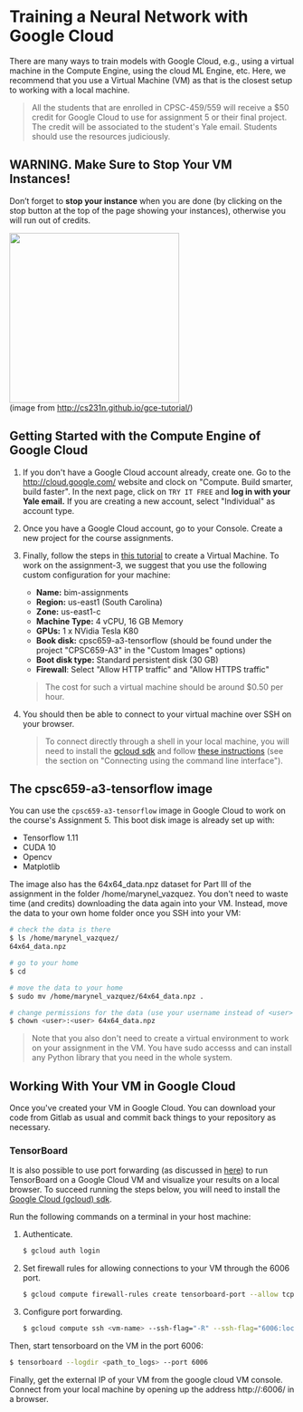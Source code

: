# Training a Neural Network with Google Cloud

There are many ways to train models with Google Cloud, e.g., using a virtual machine in the Compute Engine, using the 
cloud ML Engine, etc. Here, we recommend that you use a Virtual Machine (VM) as that is the closest
setup to working with a local machine.

> All the students that are enrolled in CPSC-459/559 will receive a $50 credit for Google Cloud
to use for assignment 5 or their final project. The credit will be associated
to the student's Yale email. Students should use the resources judiciously. 

## WARNING. Make Sure to Stop Your VM Instances!

Don’t forget to **stop your instance** when you are done 
(by clicking on the stop button at the top of the page showing your instances), 
otherwise you will run out of credits. 

<img src="http://cs231n.github.io/assets/sadpuppy_nocredits.png" width="300"/><br/>
(image from http://cs231n.github.io/gce-tutorial/)

## Getting Started with the Compute Engine of Google Cloud

1. If you don't have a Google Cloud account already, create one. Go to the http://cloud.google.com/
website and clock on "Compute. Build smarter, build faster". In the next page, click on `TRY IT FREE`
and **log in with your Yale email.** If you are creating a new account, select "Individual" as account type.

2. Once you have a Google Cloud account, go to your Console. Create a new project 
for the course assignments.
   
3. Finally, follow the steps in [this tutorial](https://cloud.google.com/compute/docs/quickstart-linux) to create a Virtual Machine. 
To work on the assignment-3, we suggest that you use the following custom configuration for your machine:

    - **Name:** bim-assignments
    - **Region:** us-east1 (South Carolina)
    - **Zone:** us-east1-c
    - **Machine Type:** 4 vCPU, 16 GB Memory
    - **GPUs:** 1 x NVidia Tesla K80
    - **Book disk:** cpsc659-a3-tensorflow (should be found under the project "CPSC659-A3" in the "Custom Images" options)
    - **Boot disk type:** Standard persistent disk (30 GB)
    - **Firewall**: Select "Allow HTTP traffic" and "Allow HTTPS traffic"

    > The cost for such a virtual machine should be around $0.50 per hour.
    
4. You should then be able to connect to your virtual machine over SSH on your browser.

    > To connect directly through a shell in your local machine, you will need to install the
    [gcloud sdk](https://cloud.google.com/sdk/gcloud/) and follow [these instructions](https://cloud.google.com/compute/docs/instances/connecting-to-instance)
    (see the section on "Connecting using the command line interface").
    
## The cpsc659-a3-tensorflow image

You can use the `cpsc659-a3-tensorflow` image in Google Cloud to work on the course's Assignment 5. 
This boot disk image is already set up with:

- Tensorflow 1.11
- CUDA 10
- Opencv
- Matplotlib
    
The image also has the 64x64_data.npz dataset for Part III of the assignment
in the folder /home/marynel_vazquez. You don't need to waste time (and credits) 
downloading the data again into your VM. Instead, move the data to your own home folder
once you SSH into your VM:

```bash
# check the data is there
$ ls /home/marynel_vazquez/ 
64x64_data.npz

# go to your home
$ cd 

# move the data to your home
$ sudo mv /home/marynel_vazquez/64x64_data.npz . 

# change permissions for the data (use your username instead of <user> below)
$ chown <user>:<user> 64x64_data.npz 
```

> Note that you also don't need to create a virtual environment to work on your
assignment in the VM. You have sudo accesss and can install any Python library that you need in the
whole system.

## Working With Your VM in Google Cloud

Once you've created your VM in Google Cloud. You can download your code from Gitlab as usual
and commit back things to your repository as necessary. 

### TensorBoard 
It is also possible to use port forwarding (as discussed in [here](https://stackoverflow.com/questions/45060922/tensorboard-execution-from-google-cloud-machine)) to 
run TensorBoard on a Google Cloud VM and visualize your results on a local browser.
To succeed running the steps below, you will need to install the [Google Cloud (gcloud) sdk](https://cloud.google.com/sdk/gcloud/).

Run the following commands on a terminal in your host machine:

1.  Authenticate.
    ```bash
    $ gcloud auth login
    ```
    
2. Set firewall rules for allowing connections to your VM through the 6006 port.
    ```bash
    $ gcloud compute firewall-rules create tensorboard-port --allow tcp:6006
    ```
    
3. Configure port forwarding.
    ```bash
    $ gcloud compute ssh <vm-name> --ssh-flag="-R" --ssh-flag="6006:localhost:6006"
    ```
    
Then, start tensorboard on the VM in the port 6006:

```bash
$ tensorboard --logdir <path_to_logs> --port 6006
```
    
Finally, get the external IP of your VM from the google cloud VM console. Connect from your
local machine by opening up the address http://<vm-external-ip>:6006/ in a browser.

